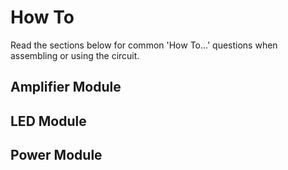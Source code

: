 # How To

Read the sections below for common 'How To...' questions when assembling or using the circuit.

## Amplifier Module

## LED Module

## Power Module
